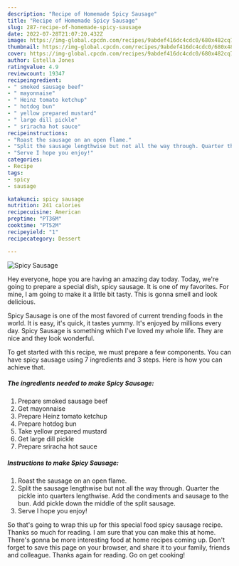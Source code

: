 ```yaml
---
description: "Recipe of Homemade Spicy Sausage"
title: "Recipe of Homemade Spicy Sausage"
slug: 287-recipe-of-homemade-spicy-sausage
date: 2022-07-28T21:07:20.432Z
image: https://img-global.cpcdn.com/recipes/9abdef416dc4cdc0/680x482cq70/spicy-sausage-recipe-main-photo.jpg
thumbnail: https://img-global.cpcdn.com/recipes/9abdef416dc4cdc0/680x482cq70/spicy-sausage-recipe-main-photo.jpg
cover: https://img-global.cpcdn.com/recipes/9abdef416dc4cdc0/680x482cq70/spicy-sausage-recipe-main-photo.jpg
author: Estella Jones
ratingvalue: 4.9
reviewcount: 19347
recipeingredient:
- " smoked sausage beef"
- " mayonnaise"
- " Heinz tomato ketchup"
- " hotdog bun"
- " yellow prepared mustard"
- " large dill pickle"
- " sriracha hot sauce"
recipeinstructions:
- "Roast the sausage on an open flame."
- "Split the sausage lengthwise but not all the way through. Quarter the pickle into quarters lengthwise. Add the condiments and sausage to the bun. Add pickle down the middle of the split sausage."
- "Serve I hope you enjoy!"
categories:
- Recipe
tags:
- spicy
- sausage

katakunci: spicy sausage 
nutrition: 241 calories
recipecuisine: American
preptime: "PT36M"
cooktime: "PT52M"
recipeyield: "1"
recipecategory: Dessert

---
```



![Spicy Sausage](https://img-global.cpcdn.com/recipes/9abdef416dc4cdc0/680x482cq70/spicy-sausage-recipe-main-photo.jpg)

Hey everyone, hope you are having an amazing day today. Today, we're going to prepare a special dish, spicy sausage. It is one of my favorites. For mine, I am going to make it a little bit tasty. This is gonna smell and look delicious.

Spicy Sausage is one of the most favored of current trending foods in the world. It is easy, it's quick, it tastes yummy. It's enjoyed by millions every day. Spicy Sausage is something which I've loved my whole life. They are nice and they look wonderful.




To get started with this recipe, we must prepare a few components. You can have spicy sausage using 7 ingredients and 3 steps. Here is how you can achieve that.

<!--inarticleads1-->

##### The ingredients needed to make Spicy Sausage:

1. Prepare  smoked sausage beef
1. Get  mayonnaise
1. Prepare  Heinz tomato ketchup
1. Prepare  hotdog bun
1. Take  yellow prepared mustard
1. Get  large dill pickle
1. Prepare  sriracha hot sauce




<!--inarticleads2-->

##### Instructions to make Spicy Sausage:

1. Roast the sausage on an open flame.
1. Split the sausage lengthwise but not all the way through. Quarter the pickle into quarters lengthwise. Add the condiments and sausage to the bun. Add pickle down the middle of the split sausage.
1. Serve I hope you enjoy!




So that's going to wrap this up for this special food spicy sausage recipe. Thanks so much for reading. I am sure that you can make this at home. There's gonna be more interesting food at home recipes coming up. Don't forget to save this page on your browser, and share it to your family, friends and colleague. Thanks again for reading. Go on get cooking!
